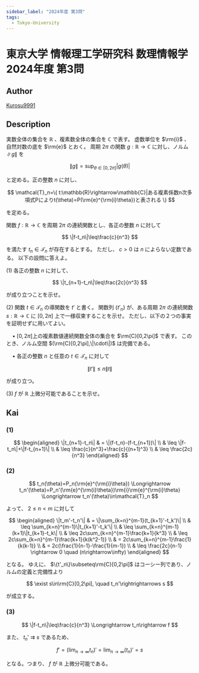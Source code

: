 ```yaml
---
sidebar_label: "2024年度 第3問"
tags:
  - Tokyo-University
---
```

# 東京大学 情報理工学研究科 数理情報学 2024年度 第3問

## **Author**
[Kurosu9991](https://github.com/Kurosu9991)

## **Description**
実数全体の集合を $\mathbb{R}$ 、複素数全体の集合を $\mathbb{C}$ で表す。
虚数単位を $\rm{i}$ 、自然対数の底を $\rm{e}$ とおく。
周期 $2\pi$ の関数 $g:\mathbb{R}\rightarrow\mathbb{C}$ に対し、ノルム $\|g\|$ を

$$
\|g\|=\sup_{\theta\in[0,2\pi]}|g(\theta)|
$$

と定める。正の整数 $n$ に対し、

$$
\mathcal{T}_n=\{ t:\mathbb{R}\rightarrow\mathbb{C}|ある複素係数n次多項式Pによりt(\theta)=P(\rm{e}^{\rm{i}\theta})と表される \}
$$

を定める。

関数 $f:\mathbb{R}\rightarrow\mathbb{C}$ を周期 $2\pi$ の連続関数とし、各正の整数 $n$ に対して

$$
\|f-t_n\|\leq\frac{c}{n^3}
$$

を満たす $t_n\in\mathcal{T}_n$ が存在するとする。
ただし、 $c>0$ は $n$ によらない定数である。
以下の設問に答えよ。

(1) 各正の整数 $n$ に対して、

$$
\|t_{n+1}-t_n\|\leq\frac{2c}{n^3}
$$

が成り立つことを示せ。

(2) 関数 $t\in\mathcal{T}_n$ の導関数を $t'$ と書く。
関数列 $\{t'_n\}$ が、ある周期 $2\pi$ の連続関数 $s:\mathbb{R}\rightarrow\mathbb{C}$ に $[0,2\pi]$ 上で一様収束することを示せ。
ただし、以下の２つの事実を証明せずに用いてよい。

$\quad\bullet$ $[0,2\pi]$上の複素数値連続関数全体の集合を $\rm{C}[0,2\pi]$ で表す。
このとき、ノルム空間 $(\rm{C}[0,2\pi],\|\cdot\|)$ は完備である。

$\quad\bullet$ 各正の整数 $n$ と任意の $t\in\mathcal{T}_n$ に対して

$$
\|t'\|\leq n\|t\|
$$

が成り立つ。

(3) $f$ が $\mathbb{R}$ 上微分可能であることを示せ。


## **Kai**
### (1)

$$
\begin{aligned}
  \|t_{n+1}-t_n\| & = \|(f-t_n)-(f-t_{n+1})\| \\
                  & \leq \|f-t_n\|+\|f-t_{n+1}\| \\ 
                  & \leq \frac{c}{n^3}+\frac{c}{(n+1)^3} \\
                  & \leq \frac{2c}{n^3}
\end{aligned}
$$

### (2)

$$
t_n(\theta)=P_n(\rm{e}^{\rm{i}\theta}) \Longrightarrow t_n'(\theta)=P_n'(\rm{e}^{\rm{i}\theta})\rm{i}\rm{e}^{\rm{i}\theta} \Longrightarrow t_n'(\theta)\in\mathcal{T}_n
$$

よって、 $2\leq n<m$ に対して

$$
\begin{aligned}
  \|t_m'-t_n'\| & = \|\sum_{k=n}^{m-1}(t_{k+1}'-t_k')\| \\
                & \leq \sum_{k=n}^{m-1}\|t_{k+1}'-t_k'\| \\
                & \leq \sum_{k=n}^{m-1}(k+1)\|t_{k+1}-t_k\| \\
                & \leq 2c\sum_{k=n}^{m-1}\frac{k+1}{k^3} \\
                & \leq 2c\sum_{k=n}^{m-1}\frac{k+1}{k(k^2-1)} \\
                & = 2c\sum_{k=n}^{m-1}\frac{1}{k(k-1)} \\
                & = 2c(\frac{1}{n-1}-\frac{1}{m-1}) \\
                & \leq \frac{2c}{n-1} \rightarrow 0 \quad (n\rightarrow\infty)
\end{aligned} 
$$

となる。
ゆえに、 $\{t'_n\}\subseteq\rm{C}[0,2\pi]$ はコーシー列であり、ノルムの定義と完備性より 

$$
\exist s\in\rm{C}[0,2\pi], \quad t_n'\rightrightarrows s
$$

が成立する。

### (3)

$$
\|f-t_n\|\leq\frac{c}{n^3} \Longrightarrow t_n\rightarrow f
$$

また、 $t_n'\rightrightarrows s$ であるため、

$$
f'=(\lim_{n\rightarrow\infty}t_n)'=\lim_{n\rightarrow\infty}(t_n)'=s
$$

となる。つまり、 $f$ が $\mathbb{R}$ 上微分可能である。
